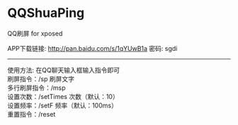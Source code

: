 # QQShuaPing
QQ刷屏 for xposed

APP下载链接: http://pan.baidu.com/s/1qYUwB1a 密码: sgdi


----------


使用方法: 在QQ聊天输入框输入指令即可<br />
刷屏指令：/sp 刷屏文字<br />
多行刷屏指令：/msp<br />
设置次数：/setTimes 次数（默认：10）<br />
设置频率：/setF 频率（默认：100ms）<br />
重置指令：/reset
